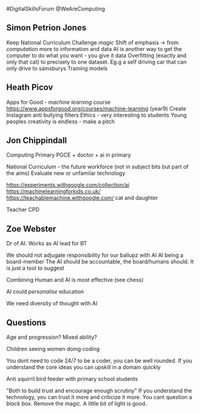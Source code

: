#DigitalSkillsForum
@WeAreComputing



Simon Petrion Jones
-------------------
Keep National Curriculum
Challenge _magic_
Shift of emphasis -> from _computation_ more to information and data
AI is another way to get the computer to do what you want - you give it data
Overfitting (exactly and only that cat) to precisely to one dataset. Eg.g a self driving car that can only drive to sainsburys
Training models



Heath Picov
-----------

Apps for Good - _machine learning_ course
https://www.appsforgood.org/courses/machine-learning (year9)
Create Instagram anti bullying filters
Ethics - very interesting to students
Young peoples creativity is endless - make a pitch

Jon Chippindall
---------------

Computing Primary PGCE + doctor + ai in primary

National Curriculum - the future workforce (not in subject bits but part of the aims)
Evaluate new or unfamilar technology

https://experiments.withgoogle.com/collection/ai
https://machinelearningforkids.co.uk/
https://teachablemachine.withgoogle.com/
 cat and daughter

Teacher CPD


Zoe Webster
-----------

Dr of AI. Works as AI lead for BT

We should not adjugate responsibility for our ballupz with AI
AI being a board-member
The AI should be accountable, the board/humans should. It is just a tool to suggest

Combining Human and AI is most effective (see chess)

AI could _personalise_ education

We need diversity of thought with AI


Questions
---------

Age and progression? Mixed ability?

Children seeing women doing coding

You dont need to code 24/7 to be a coder, you can be well rounded.
If you understand the core ideas you can upskill in a domain quickly

Anti squirril bird feeder with primary school students

"Both to build trust and encourage enough scrutiny"
If you understand the technology, you can trust it more and criticize it more.
You cant question a _black box_. Remove the magic. A little bit of light is good.




